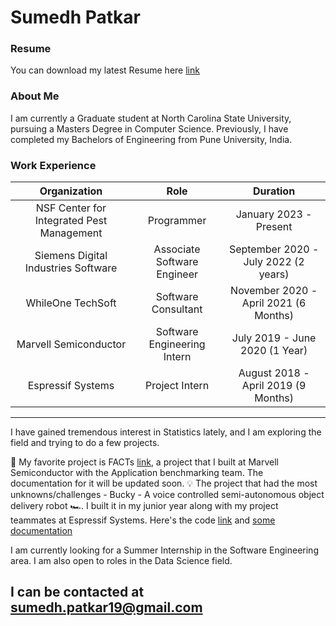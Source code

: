 # Sumedh Patkar

### Resume
You can download my latest Resume here [link](https://drive.google.com/file/d/1EpxjwPZGPvGuZ51nnZmzVzEOiTrvTDj2/view?usp=share_link)

### About Me

I am currently a Graduate student at North Carolina State University, pursuing a Masters Degree in Computer Science. Previously, I have completed my Bachelors of Engineering from Pune University, India.

### Work Experience

|                Organization               |             Role            |                Duration               |
|:-----------------------------------------:|:---------------------------:|:-------------------------------------:|
| NSF Center for Integrated Pest Management |          Programmer         |         January 2023 - Present        |
|    Siemens Digital Industries Software    | Associate Software Engineer |  September 2020 - July 2022 (2 years) |
|             WhileOne TechSoft             |     Software Consultant     | November 2020 - April 2021 (6 Months) |
|           Marvell Semiconductor           | Software Engineering Intern |     July 2019 - June 2020 (1 Year)    |
|             Espressif Systems             |        Project Intern       |  August 2018 - April 2019 (9 Months)  |

---

I have gained tremendous interest in Statistics lately, and I am exploring the field and trying to do a few projects.

👑 My favorite project is FACTs [link](https://github.com/Sumedh-Patkar/BenchmarkingDiffTool), a project that I built at Marvell Semiconductor with the Application benchmarking team. The documentation for it will be updated soon.
💡 The project that had the most unknowns/challenges - Bucky - A voice controlled semi-autonomous object delivery robot 🏎️. I built it in my junior year along with my project teammates at Espressif Systems. Here's the code [link](https://github.com/Ronit-j/Bucky) and [some documentation](https://docs.google.com/document/d/1F9a7XMYrP_Ipbk7eHiBAKLD-HhrGJjSO3n7lAkVn6Kw/edit?usp=sharing)

I am currently looking for a Summer Internship in the Software Engineering area. I am also open to roles in the Data Science field.  

I can be contacted at [sumedh.patkar19@gmail.com](mailto:sumedh.patkar19@gmail.com)
---

<!--
**Sumedh-Patkar/Sumedh-Patkar** is a ✨ _special_ ✨ repository because its `README.md` (this file) appears on your GitHub profile.

Here are some ideas to get you started:

### Hi there 👋
- 🔭 I’m currently working on ...
- 🌱 I’m currently learning ...
- 👯 I’m looking to collaborate on ...
- 🤔 I’m looking for help with ...
- 💬 Ask me about ...
- 📫 How to reach me: ...
- 😄 Pronouns: ...
- ⚡ Fun fact: ...
-->

